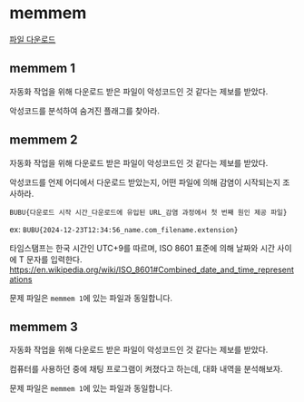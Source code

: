 # memmem

<a href="https://drive.google.com/file/d/1L-QI-N_ycpBxqa1BYSwp4xMf3G0pNpuF">파일 다운로드</a>

## memmem 1

자동화 작업을 위해 다운로드 받은 파일이 악성코드인 것 같다는 제보를 받았다.

악성코드를 분석하여 숨겨진 플래그를 찾아라.

## memmem 2

자동화 작업을 위해 다운로드 받은 파일이 악성코드인 것 같다는 제보를 받았다.

악성코드를 언제 어디에서 다운로드 받았는지, 어떤 파일에 의해 감염이 시작되는지 조사하라.

`BUBU{다운로드 시작 시간_다운로드에 유입된 URL_감염 과정에서 첫 번째 원인 제공 파일}`

ex: `BUBU{2024-12-23T12:34:56_name.com_filename.extension}`

타임스탬프는 한국 시간인 UTC+9를 따르며, ISO 8601 표준에 의해 날짜와 시간 사이에 T 문자를 입력한다.
https://en.wikipedia.org/wiki/ISO_8601#Combined_date_and_time_representations

문제 파일은 `memmem 1`에 있는 파일과 동일합니다.

## memmem 3

자동화 작업을 위해 다운로드 받은 파일이 악성코드인 것 같다는 제보를 받았다.

컴퓨터를 사용하던 중에 채팅 프로그램이 켜졌다고 하는데, 대화 내역을 분석해보자.

문제 파일은 `memmem 1`에 있는 파일과 동일합니다.
